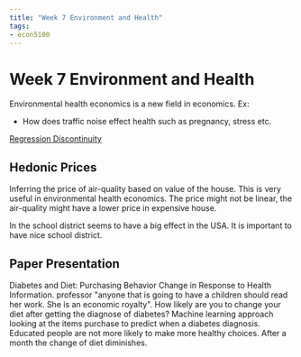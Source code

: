 ```yaml
---
title: "Week 7 Environment and Health"
tags:
- econ5100 
---
```

# Week 7 Environment and Health
Environmental health economics is a new field in economics. Ex:
- How does traffic noise effect health such as pregnancy, stress etc.

[Regression Discontinuity](Regression%20Discontinuity.md)

## Hedonic Prices
Inferring the price of air-quality based on value of the house. This is very useful in environmental health economics. The price might not be linear, the air-quality might have a lower price in expensive house.

In the school district seems to have a big effect in the USA. It is important to have nice school district.

## Paper Presentation
Diabetes and Diet: Purchasing Behavior Change in Response to Health Information. professor "anyone that is going to have a children should read her work. She is an economic royalty". How likely are you to change your diet after getting the diagnose of diabetes? Machine learning approach looking at the items purchase to predict when a diabetes diagnosis. Educated people are not more likely to make more healthy choices. After a month the change of diet diminishes.